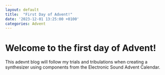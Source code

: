 ```yaml
---
layout: default
title:  "First Day of Advent!"
date: '2023-12-01 13:25:00 +0100'
categories: Advent
---
```


# Welcome to the first day of Advent!
This adevnt blog will follow my trials and tribulations when creating a synthesizer using components from the Electronic Sound Advent Calendar.